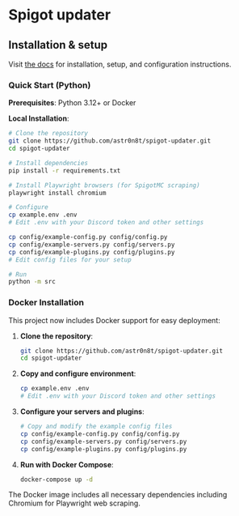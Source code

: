 

# Spigot updater


## Installation & setup

Visit [the docs](https://left4craft.github.io/spigot-updater/) for installation, setup, and configuration instructions.

### Quick Start (Python)

**Prerequisites**: Python 3.12+ or Docker

**Local Installation**:

```bash
# Clone the repository
git clone https://github.com/astr0n8t/spigot-updater.git
cd spigot-updater

# Install dependencies
pip install -r requirements.txt

# Install Playwright browsers (for SpigotMC scraping)
playwright install chromium

# Configure
cp example.env .env
# Edit .env with your Discord token and other settings

cp config/example-config.py config/config.py
cp config/example-servers.py config/servers.py  
cp config/example-plugins.py config/plugins.py
# Edit config files for your setup

# Run
python -m src
```

### Docker Installation

This project now includes Docker support for easy deployment:

1. **Clone the repository**:
   ```bash
   git clone https://github.com/astr0n8t/spigot-updater.git
   cd spigot-updater
   ```

2. **Copy and configure environment**:
   ```bash
   cp example.env .env
   # Edit .env with your Discord token and other settings
   ```

3. **Configure your servers and plugins**:
   ```bash
   # Copy and modify the example config files
   cp config/example-config.py config/config.py
   cp config/example-servers.py config/servers.py
   cp config/example-plugins.py config/plugins.py
   ```

4. **Run with Docker Compose**:
   ```bash
   docker-compose up -d
   ```

The Docker image includes all necessary dependencies including Chromium for Playwright web scraping.


